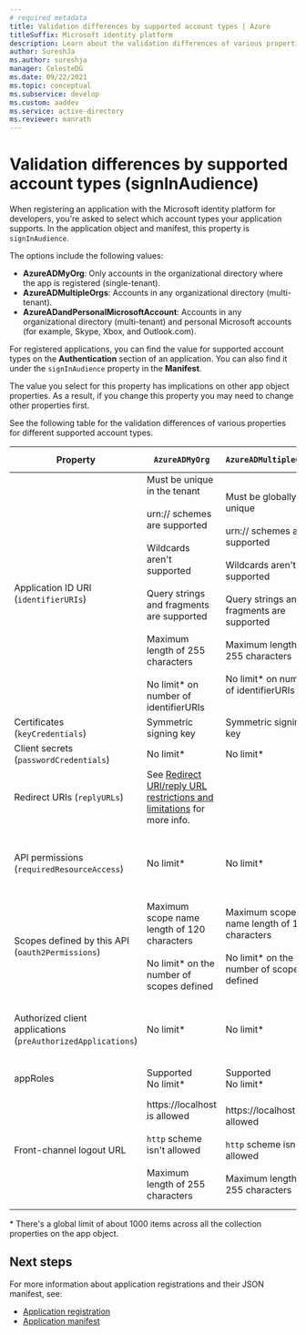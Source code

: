 ```yaml
---
# required metadata
title: Validation differences by supported account types | Azure
titleSuffix: Microsoft identity platform
description: Learn about the validation differences of various properties for different supported account types when registering your app with the Microsoft identity platform.
author: SureshJa
ms.author: sureshja
manager: CelesteDG
ms.date: 09/22/2021
ms.topic: conceptual
ms.subservice: develop
ms.custom: aaddev
ms.service: active-directory
ms.reviewer: manrath
---
```


# Validation differences by supported account types (signInAudience)

When registering an application with the Microsoft identity platform for developers, you're asked to select which account types your application supports. In the application object and manifest, this property is `signInAudience`.

The options include the following values:

- **AzureADMyOrg**: Only accounts in the organizational directory where the app is registered (single-tenant).
- **AzureADMultipleOrgs**: Accounts in any organizational directory (multi-tenant).
- **AzureADandPersonalMicrosoftAccount**: Accounts in any organizational directory (multi-tenant) and personal Microsoft accounts (for example, Skype, Xbox, and Outlook.com).

For registered applications, you can find the value for supported account types on the **Authentication** section of an application. You can also find it under the `signInAudience` property in the **Manifest**.

The value you select for this property has implications on other app object properties. As a result, if you change this property you may need to change other properties first.

See the following table for the validation differences of various properties for different supported account types.

| Property                                                     | `AzureADMyOrg`                                                                                                                                                                                                                                      | `AzureADMultipleOrgs`                                                                                                                                                                                                                          | `AzureADandPersonalMicrosoftAccount` and `PersonalMicrosoftAccount`                                                                                                                                                |
| ------------------------------------------------------------ | --------------------------------------------------------------------------------------------------------------------------------------------------------------------------------------------------------------------------------------------------- | ---------------------------------------------------------------------------------------------------------------------------------------------------------------------------------------------------------------------------------------------- | ------------------------------------------------------------------------------------------------------------------------------------------------------------------------------------------------------------------ |
| Application ID URI (`identifierURIs`)                        | Must be unique in the tenant <br><br> urn:// schemes are supported <br><br> Wildcards aren't supported <br><br> Query strings and fragments are supported <br><br> Maximum length of 255 characters <br><br> No limit\* on number of identifierURIs | Must be globally unique <br><br> urn:// schemes are supported <br><br> Wildcards aren't supported <br><br> Query strings and fragments are supported <br><br> Maximum length of 255 characters <br><br> No limit\* on number of identifierURIs | Must be globally unique <br><br> urn:// schemes aren't supported <br><br> Wildcards, fragments, and query strings aren't supported <br><br> Maximum length of 120 characters <br><br> Maximum of 50 identifierURIs |
| Certificates (`keyCredentials`)                              | Symmetric signing key                                                                                                                                                                                                                               | Symmetric signing key                                                                                                                                                                                                                          | Encryption and asymmetric signing key                                                                                                                                                                              |
| Client secrets (`passwordCredentials`)                       | No limit\*                                                                                                                                                                                                                                          | No limit\*                                                                                                                                                                                                                                     | If liveSDK is enabled: Maximum of two client secrets                                                                                                                                                               |
| Redirect URIs (`replyURLs`)                                  | See [Redirect URI/reply URL restrictions and limitations](reply-url.md) for more info.                                                                                                                                                              |                                                                                                                                                                                                                                                |                                                                                                                                                                                                                    |
| API permissions (`requiredResourceAccess`)                   | No limit\*                                                                                                                                                                                                                                          | No limit\*                                                                                                                                                                                                                                     | Maximum of 50 resources per application and 30 permissions per resource (for example, Microsoft Graph). Total limit of 200 per application (resources x permissions).                                              |
| Scopes defined by this API (`oauth2Permissions`)             | Maximum scope name length of 120 characters <br><br> No limit\* on the number of scopes defined                                                                                                                                                     | Maximum scope name length of 120 characters <br><br> No limit\* on the number of scopes defined                                                                                                                                                | Maximum scope name length of 40 characters <br><br> Maximum of 100 scopes defined                                                                                                                                  |
| Authorized client applications (`preAuthorizedApplications`) | No limit\*                                                                                                                                                                                                                                          | No limit\*                                                                                                                                                                                                                                     | Total maximum of 500 <br><br> Maximum of 100 client apps defined <br><br> Maximum of 30 scopes defined per client                                                                                                  |
| appRoles                                                     | Supported <br> No limit\*                                                                                                                                                                                                                           | Supported <br> No limit\*                                                                                                                                                                                                                      | Not supported                                                                                                                                                                                                      |
| Front-channel logout URL                                     | https://localhost is allowed <br><br> `http` scheme isn't allowed <br><br> Maximum length of 255 characters                                                                                                                                         | https://localhost is allowed <br><br> `http` scheme isn't allowed <br><br> Maximum length of 255 characters                                                                                                                                    | <br><br> https://localhost is allowed, http://localhost fails <br><br> `http` scheme isn't allowed <br><br> Maximum length of 255 characters <br><br> Wildcards aren't supported                           |

\* There's a global limit of about 1000 items across all the collection properties on the app object.

## Next steps

For more information about application registrations and their JSON manifest, see:

- [Application registration](app-objects-and-service-principals.md)
- [Application manifest](reference-app-manifest.md)
